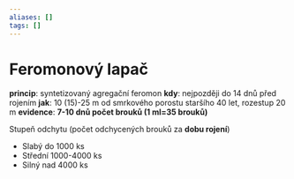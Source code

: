 ```yaml
---
aliases: []
tags: []
---
```

# Feromonový lapač

**princip**: syntetizovaný agregační feromon
**kdy**: nejpozději do 14 dnů před rojením
**jak**: 10 (15)-25 m od smrkového porostu staršího 40 let, rozestup 20 m
**evidence**: **7-10 dnů počet brouků (1 ml=35 brouků)**

Stupeň odchytu (počet odchycených brouků za **dobu rojení**)
- Slabý do 1000 ks
- Střední 1000-4000 ks
- Silný nad  4000 ks